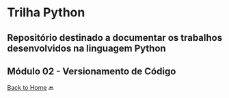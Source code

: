 # Trilha Python
## Repositório destinado a documentar os trabalhos desenvolvidos na linguagem Python
## Módulo 02 - Versionamento de Código

<a href="https://github.com/marlissonls/trilha_python/tree/main">Back to Home</a> 🔙